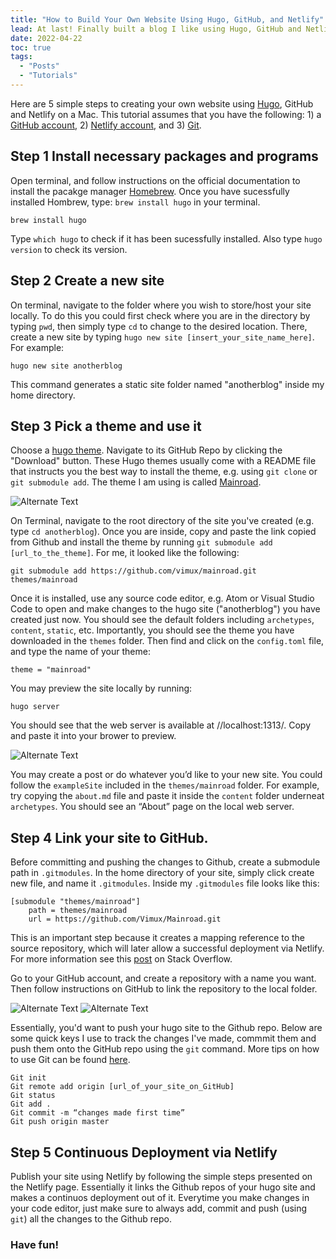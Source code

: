```yaml
---
title: "How to Build Your Own Website Using Hugo, GitHub, and Netlify"
lead: At last! Finally built a blog I like using Hugo, GitHub and Netlify
date: 2022-04-22
toc: true
tags:
  - "Posts"
  - "Tutorials"
---
```


Here are 5 simple steps to creating your own website using [Hugo], GitHub and Netlify on a Mac. This tutorial assumes that you have the following: 1) a [GitHub account], 2) [Netlify account], and 3) [Git].

## Step 1 Install necessary packages and programs

Open terminal, and follow instructions on the official documentation to install the pacakge manager [Homebrew]. Once you have sucessfully installed Hombrew, type: `brew install hugo` in your terminal.

```
brew install hugo
```
Type `which hugo` to check if it has been sucessfully installed. Also type `hugo version` to check its version. 

## Step 2 Create a new site

On terminal, navigate to the folder where you wish to store/host your site locally. To do this you could first check where you are in the directory by typing `pwd`, then simply type `cd` to change to the desired location. There, create a new site by typing `hugo new site [insert_your_site_name_here]`. For example:

```
hugo new site anotherblog
```
This command generates a static site folder named "anotherblog" inside my home directory.

## Step 3 Pick a theme and use it

Choose a [hugo theme]. Navigate to its GitHub Repo by clicking the "Download" button. These Hugo themes usually come with a README file that instructs you the best way to install the theme, e.g. using `git clone` or `git submodule add`. The theme I am using is called [Mainroad].

[Mainroad]: https://github.com/Vimux/Mainroad

![Alternate Text](/img/mainroad_page.png)

On Terminal, navigate to the root directory of the site you've created (e.g. type `cd anotherblog`). Once you are inside, copy and paste the link copied from Github and install the theme by running `git submodule add [url_to_the_theme]`. For me, it looked like the following:

```
git submodule add https://github.com/vimux/mainroad.git themes/mainroad
```

Once it is installed, use any source code editor, e.g. Atom or Visual Studio Code to open and make changes to the hugo site ("anotherblog") you have created just now. You should see the default folders including `archetypes`, `content`, `static`, etc. Importantly, you should see the theme you have downloaded in the `themes` folder. Then find and click on the `config.toml` file, and type the name of your theme:

```
theme = "mainroad"
```

You may preview the site locally by running:

```
hugo server
```
You should see that the web server is available at //localhost:1313/. Copy and paste it into your brower to preview.

![Alternate Text](/img/hugo_server.png)

You may create a post or do whatever you’d like to your new site. You could follow the `exampleSite` included in the `themes/mainroad` folder. For example, try copying the `about.md` file and paste it inside the `content` folder underneat `archetypes`. You should see an “About” page on the local web server.

## Step 4 Link your site to GitHub.

Before committing and pushing the changes to Github, create a submodule path in `.gitmodules`. In the home directory of your site, simply click create new file, and name it `.gitmodules`. Inside my `.gitmodules` file looks like this:

```
[submodule "themes/mainroad"]
    path = themes/mainroad
    url = https://github.com/Vimux/Mainroad.git
```

This is an important step because it creates a mapping reference to the source repository, which will later allow a successful deployment via Netlify. For more information see this [post] on Stack Overflow.

Go to your GitHub account, and create a repository with a name you want. Then follow instructions on GitHub to link the repository to the local folder.

![Alternate Text](/img/github_creat_repo.png)
![Alternate Text](/img/repo_instruct.png)

Essentially, you'd want to push your hugo site to the Github repo. Below are some quick keys I use to track the changes I've made, commmit them and push them onto the GitHub repo using the `git` command. More tips on how to use Git can be found [here].

```
Git init
Git remote add origin [url_of_your_site_on_GitHub]
Git status
Git add .
Git commit -m “changes made first time”
Git push origin master
```

## Step 5 Continuous Deployment via Netlify

Publish your site using Netlify by following the simple steps presented on the Netlify page. Essentially it links the Github repos of your hugo site and makes a continuos deployment out of it. Everytime you make changes in your code editor, just make sure to always add, commit and push (using `git`) all the changes to the Github repo.

### Have fun!

[GitHub account]: https://github.com/
[Git]: https://git-scm.com/book/en/v2/Getting-Started-Installing-Git
[Netlify account]: https://www.netlify.com/
[Hugo]:https://gohugo.io/documentation/
[Homebrew]: https://brew.sh/
[hugo theme]: https://themes.gohugo.io/
[post]:https://stackoverflow.com/questions/53625208/failing-to-deploy-website-on-netlify-when-trying-to-use-alternate-hexo-theme
[here]: https://www.earthdatascience.org/workshops/intro-version-control-git/basic-git-commands/